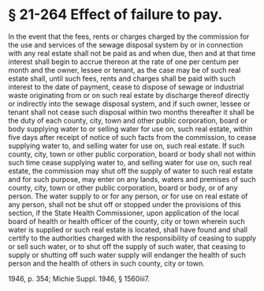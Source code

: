 # § 21-264 Effect of failure to pay.

<p>In the event that the fees, rents or charges charged by the commission for the use and services of the sewage disposal system by or in connection with any real estate shall not be paid as and when due, then and at that time interest shall begin to accrue thereon at the rate of one per centum per month and the owner, lessee or tenant, as the case may be of such real estate shall, until such fees, rents and charges shall be paid with such interest to the date of payment, cease to dispose of sewage or industrial waste originating from or on such real estate by discharge thereof directly or indirectly into the sewage disposal system, and if such owner, lessee or tenant shall not cease such disposal within two months thereafter it shall be the duty of each county, city, town and other public corporation, board or body supplying water to or selling water for use on, such real estate, within five days after receipt of notice of such facts from the commission, to cease supplying water to, and selling water for use on, such real estate. If such county, city, town or other public corporation, board or body shall not within such time cease supplying water to, and selling water for use on, such real estate, the commission may shut off the supply of water to such real estate and for such purpose, may enter on any lands, waters and premises of such county, city, town or other public corporation, board or body, or of any person. The water supply to or for any person, or for use on real estate of any person, shall not be shut off or stopped under the provisions of this section, if the State Health Commissioner, upon application of the local board of health or health officer of the county, city or town wherein such water is supplied or such real estate is located, shall have found and shall certify to the authorities charged with the responsibility of ceasing to supply or sell such water, or to shut off the supply of such water, that ceasing to supply or shutting off such water supply will endanger the health of such person and the health of others in such county, city or town.</p><p>1946, p. 354; Michie Suppl. 1946, § 1560iii7.</p>